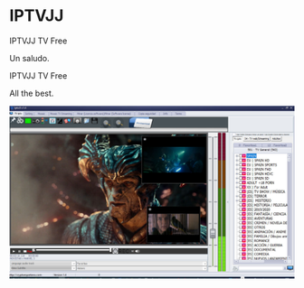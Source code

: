 # IPTVJJ
IPTVJJ TV Free

Un saludo.


IPTVJJ TV Free

All the best.


![](https://github.com/salsavalencia2000/IPTVJJ/blob/main/IptvJJ1.jpg)
